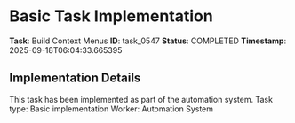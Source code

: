 # Basic Task Implementation

**Task**: Build Context Menus
**ID**: task_0547
**Status**: COMPLETED
**Timestamp**: 2025-09-18T06:04:33.665395

## Implementation Details

This task has been implemented as part of the automation system.
Task type: Basic implementation
Worker: Automation System
